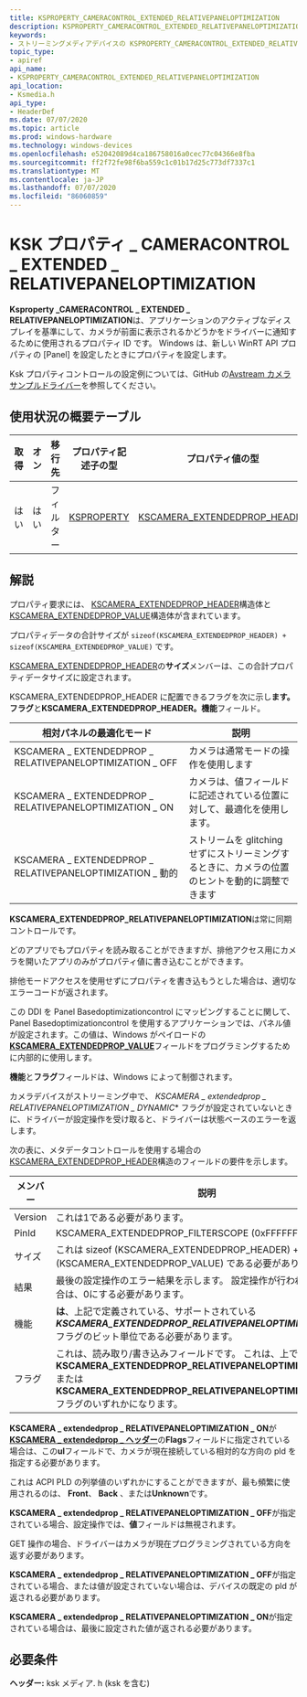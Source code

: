 ```yaml
---
title: KSPROPERTY_CAMERACONTROL_EXTENDED_RELATIVEPANELOPTIMIZATION
description: KSPROPERTY_CAMERACONTROL_EXTENDED_RELATIVEPANELOPTIMIZATION は、アプリケーションのアクティブな表示に対して、カメラが前面に向かっているかどうかをドライバーに通知するために使用されるプロパティ ID です。
keywords:
- ストリーミングメディアデバイスの KSPROPERTY_CAMERACONTROL_EXTENDED_RELATIVEPANELOPTIMIZATION
topic_type:
- apiref
api_name:
- KSPROPERTY_CAMERACONTROL_EXTENDED_RELATIVEPANELOPTIMIZATION
api_location:
- Ksmedia.h
api_type:
- HeaderDef
ms.date: 07/07/2020
ms.topic: article
ms.prod: windows-hardware
ms.technology: windows-devices
ms.openlocfilehash: e52042089d4ca186758016a0cec77c04366e8fba
ms.sourcegitcommit: ff2f72fe98f6ba559c1c01b17d25c773df7337c1
ms.translationtype: MT
ms.contentlocale: ja-JP
ms.lasthandoff: 07/07/2020
ms.locfileid: "86060859"
---
```

# <a name="ksproperty_cameracontrol_extended_relativepaneloptimization"></a>KSK プロパティ \_ CAMERACONTROL \_ EXTENDED \_ RELATIVEPANELOPTIMIZATION

**Ksproperty \_CAMERACONTROL \_ EXTENDED \_ RELATIVEPANELOPTIMIZATION**は、アプリケーションのアクティブなディスプレイを基準にして、カメラが前面に表示されるかどうかをドライバーに通知するために使用されるプロパティ ID です。 Windows は、新しい WinRT API プロパティの [Panel] を設定したときにプロパティを設定します。

Ksk プロパティコントロールの設定例については、GitHub の[Avstream カメラサンプルドライバー](https://github.com/microsoft/Windows-driver-samples/tree/master/avstream/avscamera)を参照してください。

## <a name="usage-summary-table"></a>使用状況の概要テーブル

| 取得 | オン | 移行先 | プロパティ記述子の型 | プロパティ値の型 |
|--|--|--|--|--|
| はい | はい | フィルター | [KSPROPERTY](https://docs.microsoft.com/previous-versions/ff564262(v=vs.85)) | [KSCAMERA_EXTENDEDPROP_HEADER](https://docs.microsoft.com/windows-hardware/drivers/ddi/content/ksmedia/ns-ksmedia-tagkscamera_extendedprop_header) |

## <a name="remarks"></a>解説

プロパティ要求には、 [KSCAMERA_EXTENDEDPROP_HEADER](https://docs.microsoft.com/windows-hardware/drivers/ddi/content/ksmedia/ns-ksmedia-tagkscamera_extendedprop_header)構造体と[KSCAMERA_EXTENDEDPROP_VALUE](https://docs.microsoft.com/windows-hardware/drivers/ddi/content/ksmedia/ns-ksmedia-tagkscamera_extendedprop_value)構造体が含まれています。

プロパティデータの合計サイズが `sizeof(KSCAMERA_EXTENDEDPROP_HEADER) + sizeof(KSCAMERA_EXTENDEDPROP_VALUE)` です。

[KSCAMERA_EXTENDEDPROP_HEADER](https://docs.microsoft.com/windows-hardware/drivers/ddi/content/ksmedia/ns-ksmedia-tagkscamera_extendedprop_header)の**サイズ**メンバーは、この合計プロパティデータサイズに設定されます。

KSCAMERA_EXTENDEDPROP_HEADER に配置できるフラグを次に示し**ます。フラグ**と**KSCAMERA_EXTENDEDPROP_HEADER。機能**フィールド。

| 相対パネルの最適化モード | 説明 |
|--|--|
| KSCAMERA \_ EXTENDEDPROP \_ RELATIVEPANELOPTIMIZATION \_ OFF | カメラは通常モードの操作を使用します |
| KSCAMERA \_ EXTENDEDPROP \_ RELATIVEPANELOPTIMIZATION \_ ON | カメラは、値フィールドに記述されている位置に対して、最適化を使用します。 |
| KSCAMERA \_ EXTENDEDPROP \_ RELATIVEPANELOPTIMIZATION \_ 動的 | ストリームを glitching せずにストリーミングするときに、カメラの位置のヒントを動的に調整できます |

**KSCAMERA_EXTENDEDPROP_RELATIVEPANELOPTIMIZATION**は常に同期コントロールです。

どのアプリでもプロパティを読み取ることができますが、排他アクセス用にカメラを開いたアプリのみがプロパティ値に書き込むことができます。

排他モードアクセスを使用せずにプロパティを書き込もうとした場合は、適切なエラーコードが返されます。

この DDI を Panel Basedoptimizationcontrol にマッピングすることに関して、Panel Basedoptimizationcontrol を使用するアプリケーションでは、パネル値が設定されます。この値は、Windows がペイロードの[**KSCAMERA_EXTENDEDPROP_VALUE**](https://docs.microsoft.com/windows-hardware/drivers/ddi/content/ksmedia/ns-ksmedia-tagkscamera_extendedprop_value)フィールドをプログラミングするために内部的に使用します。

**機能**と**フラグ**フィールドは、Windows によって制御されます。

カメラデバイスがストリーミング中で、 *KSCAMERA \_ extendedprop \_ RELATIVEPANELOPTIMIZATION \_ DYNAMIC** フラグが設定されていないときに、ドライバーが設定操作を受け取ると、ドライバーは状態ベースのエラーを返します。

次の表に、メタデータコントロールを使用する場合の[KSCAMERA_EXTENDEDPROP_HEADER](https://docs.microsoft.com/windows-hardware/drivers/ddi/content/ksmedia/ns-ksmedia-tagkscamera_extendedprop_header)構造のフィールドの要件を示します。

| メンバー | 説明 |
|--|--|
| Version | これは1である必要があります。 |
| PinId | KSCAMERA_EXTENDEDPROP_FILTERSCOPE (0xFFFFFFFF) |
| サイズ | これは sizeof (KSCAMERA_EXTENDEDPROP_HEADER) + sizeof (KSCAMERA_EXTENDEDPROP_VALUE) である必要があります |
| 結果 | 最後の設定操作のエラー結果を示します。 設定操作が行われていない場合は、0にする必要があります。 |
| 機能 | **は**、上記で定義されている、サポートされている***KSCAMERA_EXTENDEDPROP_RELATIVEPANELOPTIMIZATION_XXX***フラグのビット単位である必要があります。 |
| フラグ | これは、読み取り/書き込みフィールドです。 これは、上で定義された**KSCAMERA_EXTENDEDPROP_RELATIVEPANELOPTIMIZATION_ON**または**KSCAMERA_EXTENDEDPROP_RELATIVEPANELOPTIMIZATION_OFF**フラグのいずれかになります。 |

**KSCAMERA \_ extendedprop \_ RELATIVEPANELOPTIMIZATION \_ ON**が[**KSCAMERA \_ extendedprop \_ ヘッダー**](https://docs.microsoft.com/windows-hardware/drivers/ddi/content/ksmedia/ns-ksmedia-tagkscamera_extendedprop_header)の**Flags**フィールドに指定されている場合は、この**ul**フィールドで、カメラが現在接続している相対的な方向の pld を指定する必要があります。

これは ACPI PLD の列挙値のいずれかにすることができますが、最も頻繁に使用されるのは、 **Front**、 **Back** 、または**Unknown**です。

**KSCAMERA \_ extendedprop \_ RELATIVEPANELOPTIMIZATION \_ OFF**が指定されている場合、設定操作では、**値**フィールドは無視されます。

GET 操作の場合、ドライバーはカメラが現在プログラミングされている方向を返す必要があります。

**KSCAMERA \_ extendedprop \_ RELATIVEPANELOPTIMIZATION \_ OFF**が指定されている場合、または値が設定されていない場合は、デバイスの既定の pld が返される必要があります。

**KSCAMERA \_ extendedprop \_ RELATIVEPANELOPTIMIZATION \_ ON**が指定されている場合は、最後に設定された値が返される必要があります。

## <a name="requirements"></a>必要条件

**ヘッダー:** ksk メディア. h (ksk を含む)
